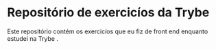 # Repositório de exercicíos da Trybe

Este repositório contém os exercicíos que eu fiz de front end enquanto estudei na Trybe . 
